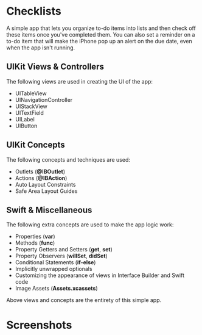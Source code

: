 # Checklists
A simple app that lets you organize to-do items into lists and then check off these items once you've completed them. You can also set a reminder on a to-do item that will make the iPhone pop up an alert on the due date, even when the app isn't running.

## UIKit Views & Controllers

The following views are used in creating the UI of the app:
- UITableView
- UINavigationController
- UIStackView
- UITextField
- UILabel
- UIButton


## UIKit Concepts
The following concepts and techniques are used:
- Outlets (**@IBOutlet**)
- Actions (**@IBAction**)
- Auto Layout Constraints
- Safe Area Layout Guides


## Swift & Miscellaneous 
The following extra concepts are used to make the app logic work:
- Properties (**var**)
- Methods (**func**)
- Property Getters and Setters (**get**, **set**)
- Property Observers (**willSet**, **didSet**)
- Conditional Statements (**if-else**)
- Implicitly unwrapped optionals
- Customizing the appearance of views in Interface Builder and Swift code
- Image Assets (**Assets.xcassets**)


Above views and concepts are the entirety of this simple app.

# Screenshots
<!--<img src="Screenshots/Round1.png" width="500" height="240" alt="Round 1 of Bull's Eye Game">-->
